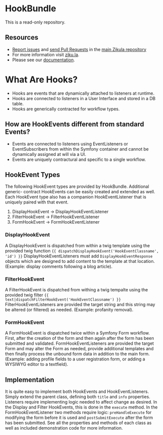 HookBundle
==========

This is a read-only repository.

Resources
---------

  * [Report issues](https://github.com/zikula/core/issues) and
    [send Pull Requests](https://github.com/zikula/core/pulls)
    in the [main Zikula repository](https://github.com/zikula/core)
  * For more information visit [ziku.la](https://ziku.la/).
  * Please see our [documentation](https://docs.ziku.la).

What Are Hooks?
===============
 - Hooks are events that are dynamically attached to listeners at runtime.
 - Hooks are connected to listeners in a User Interface and stored in a DB table.
 - Hooks are generically contracted for workflow types.

How are HookEvents different from standard Events?
--------------------------------------------------
 - Events are connected to listeners using EventListeners or EventSubscribers from
   within the Symfony container and cannot be dynamically assigned at will via a UI.
 - Events are uniquely contractural and specific to a single workflow.

HookEvent Types
---------------
The following HookEvent types are provided by HookBundle. Additional generic-
contract HookEvents can be easily created and extended as well. Each HookEvent
type also has a companion HookEventListener that is uniquely paired with that event.
 1. DisplayHookEvent -> DisplayHookEventListener
 2. FilterHookEvent -> FilterHookEventListener
 3. FormHookEvent -> FormHookEventListener

### DisplayHookEvent
A DisplayHookEvent is dispatched from within a twig template using the provided
twig function `{{ dispatchDisplayHookEvent('HookEventClassname', 'id') }}`
DisplayHookEventListeners must add `DisplayHookEventResponse` objects which are
designed to add content to the template at that location. (Example: display
comments following a blog article).

### FilterHookEvent
A FilterHookEvent is dispatched from withing a twig tempalte using the provided
twig filter `{{ text|dispatchFilterHookEvent('HookEventClassname') }}`
FilterHookEventListeners are provided the target string and this string may be
altered (or filtered) as needed. (Example: profanity removal).

### FormHookEvent
A FormHookEvent is dispatched twice within a Symfony Form workflow. First, after
the creation of the form and then again after the form has been submitted and
validated. FormHookEventListeners are provided the target Form and may alter the
Form as needed, provide additional templates and then finally process the unbound
form data in addition to the main form. (Example: adding profile fields to a user
registration form, or adding a WYSIWYG editor to a textfield).

Implementation
--------------
It is quite easy to implement both HookEvents and HookEventListeners. Simply extend
the parent class, defining both `title` and `info` properties. Listeners require
implementing logic needed to affect change as desired. In the Display and Filter
HookEvents, this is done in the `execute` method. In the FormHookEventListener
two methods require logic: `preHandleExecute` for modifying the form before it is
used and `postSubmitExecute` after the form has been submitted. See all the
properties and methods of each class as well as included demonstration code for
more information.
